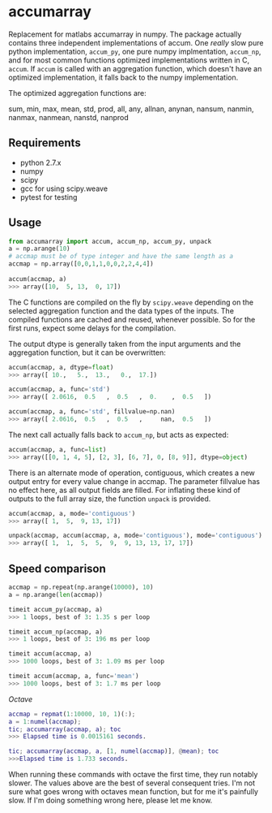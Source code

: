 accumarray
==========

Replacement for matlabs accumarray in numpy. The package actually contains 
three independent implementations of accum. One _really_ slow pure python
implementation, `accum_py`, one pure numpy implmentation, `accum_np`, and 
for most common functions optimized implementations written in C, `accum`.
If `accum` is called with an aggregation function, which doesn't have an
optimized implementation, it falls back to the numpy implementation.

The optimized aggregation functions are:

sum, min, max, mean, std, prod, all, any, allnan, anynan,
nansum, nanmin, nanmax, nanmean, nanstd, nanprod


Requirements
------------

* python 2.7.x
* numpy
* scipy
* gcc for using scipy.weave
* pytest for testing


Usage
-----

```python
from accumarray import accum, accum_np, accum_py, unpack
a = np.arange(10)
# accmap must be of type integer and have the same length as a
accmap = np.array([0,0,1,1,0,0,2,2,4,4])
    
accum(accmap, a)
>>> array([10,  5, 13,  0, 17])
```

The C functions are compiled on the fly by `scipy.weave` depending
on the selected aggregation function and the data types of the inputs.
The compiled functions are cached and reused, whenever possible. So 
for the first runs, expect some delays for the compilation.

The output dtype is generally taken from the input arguments and the
aggregation function, but it can be overwritten:

```python
accum(accmap, a, dtype=float)
>>> array([ 10.,   5.,  13.,   0.,  17.])

accum(accmap, a, func='std')
>>> array([ 2.0616,  0.5   ,  0.5   ,  0.    ,  0.5   ])

accum(accmap, a, func='std', fillvalue=np.nan)
>>> array([ 2.0616,  0.5   ,  0.5   ,     nan,  0.5   ])
```

The next call actually falls back to `accum_np`, but acts as expected:

```python
accum(accmap, a, func=list)
>>> array([[0, 1, 4, 5], [2, 3], [6, 7], 0, [8, 9]], dtype=object)
```    

There is an alternate mode of operation, contiguous, which creates
a new output entry for every value change in accmap. The parameter
fillvalue has no effect here, as all output fields are filled. For
inflating these kind of outputs to the full array size, the function
`unpack` is provided.

```python
accum(accmap, a, mode='contiguous')
>>> array([ 1,  5,  9, 13, 17])

unpack(accmap, accum(accmap, a, mode='contiguous'), mode='contiguous')
>>> array([ 1,  1,  5,  5,  9,  9, 13, 13, 17, 17])
```

Speed comparison
----------------

```python
accmap = np.repeat(np.arange(10000), 10)
a = np.arange(len(accmap))

timeit accum_py(accmap, a)
>>> 1 loops, best of 3: 1.35 s per loop

timeit accum_np(accmap, a)
>>> 1 loops, best of 3: 196 ms per loop

timeit accum(accmap, a)
>>> 1000 loops, best of 3: 1.09 ms per loop

timeit accum(accmap, a, func='mean')
>>> 1000 loops, best of 3: 1.7 ms per loop
```

*Octave*
```matlab
accmap = repmat(1:10000, 10, 1)(:);
a = 1:numel(accmap);
tic; accumarray(accmap, a); toc
>>> Elapsed time is 0.0015161 seconds.

tic; accumarray(accmap, a, [1, numel(accmap)], @mean); toc
>>>Elapsed time is 1.733 seconds.
```
When running these commands with octave the first time, they run notably
slower. The values above are the best of several consequent tries. I'm
not sure what goes wrong with octaves mean function, but for me it's
painfully slow. If I'm doing something wrong here, please let me know.
